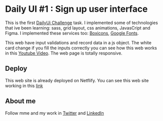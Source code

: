 # Daily UI #1 : Sign up user interface
This is the first [DailyUi Challenge](https://www.dailyui.co/) task. I implemented some of technologies that ive been learning: sass, grid layout, css animations, JavasCript and Figma.
I implemented these services too: [Boxicons](https://boxicons.com/), [Google Fonts](https://fonts.google.com/).

This web have input validations and record data in a js object. The white card change if you fill the inputs correctly you can see how this web works in this [Youtube Video](https://youtu.be/gSz_5yu_vck). The web page is totally responsive.

## Deploy
This web site is already deployed on Netflify. You can see this web site working in this [link](https://modest-banach-ca3672.netlify.app/)

## About me
Follow mme and my work in [Twitter](https://twitter.com/BuilesYeison) and [LinkedIn](https://www.linkedin.com/in/builesyeison/)
